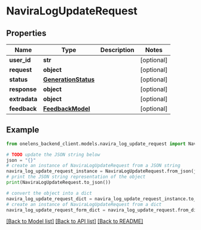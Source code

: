 # NaviraLogUpdateRequest


## Properties

Name | Type | Description | Notes
------------ | ------------- | ------------- | -------------
**user_id** | **str** |  | [optional] 
**request** | **object** |  | [optional] 
**status** | [**GenerationStatus**](GenerationStatus.md) |  | [optional] 
**response** | **object** |  | [optional] 
**extradata** | **object** |  | [optional] 
**feedback** | [**FeedbackModel**](FeedbackModel.md) |  | [optional] 

## Example

```python
from onelens_backend_client.models.navira_log_update_request import NaviraLogUpdateRequest

# TODO update the JSON string below
json = "{}"
# create an instance of NaviraLogUpdateRequest from a JSON string
navira_log_update_request_instance = NaviraLogUpdateRequest.from_json(json)
# print the JSON string representation of the object
print(NaviraLogUpdateRequest.to_json())

# convert the object into a dict
navira_log_update_request_dict = navira_log_update_request_instance.to_dict()
# create an instance of NaviraLogUpdateRequest from a dict
navira_log_update_request_form_dict = navira_log_update_request.from_dict(navira_log_update_request_dict)
```
[[Back to Model list]](../README.md#documentation-for-models) [[Back to API list]](../README.md#documentation-for-api-endpoints) [[Back to README]](../README.md)


